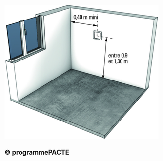 ![](<images/Ventilation Mécanique Répartie (VMR) - Interrupteur de commande de grand débit en cuisine - 9/_page_0_Picture_0.jpeg>)

## © programmePACTE